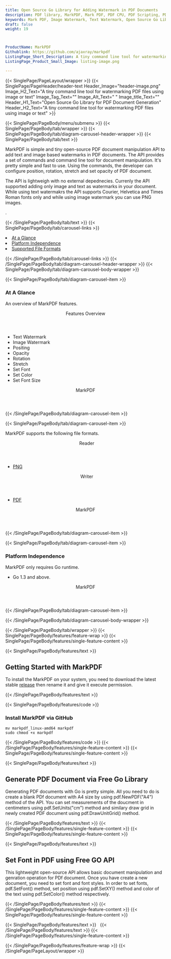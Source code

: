 ```yaml
---
title: Open Source Go Library for Adding Watermark in PDF Documents
description: PDF library, MarkPDF, Mark PDF, PDF CPU, PDF Scripting, PDF Processing,  PDF CPU, Small PDF Library, Lightweight PDF Library,  Open Source PDF Library, Go PDF programming, Go PDF APIs, Go PDF library, create  PDF Documents, insert images to PDF, add list to PDF files, Extract Text from PDF, Split PDF to many, fill a PDF form, Extract data from PDF forms, Print a PDF file, PDF to PNG conversion, convert PDF to JPEG, Digitally sign PDF files
keywords: Mark PDF, Image Watermark, Text Watermark, Open Source Go Library allows Software Developers to create, edit, manage PDF Documents. You can insert layers, images & lists to PDF files via Go API.
draft: false
weight: 19



ProductName: MarkPDF
Githublink: https://github.com/ajaxray/markpdf
ListingPage_Short_Description: A tiny command line tool for watermarking PDF files using image or text.
ListingPage_Product_Small_Image: listing-image.png 

---
```


{{< SinglePage/PageLayout/wrapper >}}
{{< SinglePage/PageHeader/header-text
Header_Image="header-image.png"
Image_H2_Text="A tiny command line tool for watermarking PDF files using image or text"
Image_Tag_Text=""
Image_Alt_Text=" "
Image_title_Text=""
Header_H1_Text="Open Source Go Library for PDF Document Generation"
Header_H2_Text="A tiny command line tool for watermarking PDF files using image or text" >}}

{{< SinglePage/PageBody/menu/submenu >}}
{{< SinglePage/PageBody/tab/wrapper >}}
{{< SinglePage/PageBody/tab/diagram-carousel-header-wrapper >}}
{{< SinglePage/PageBody/tab/text >}}



<p>MarkPDF is simple and tiny open-source PDF document manipulation API to add text and image based watermarks in PDF documents. The API provides a set of commands and command line tool for document manipulation. It's pretty simple and fast to use. Using the commands, the developer can configure position, rotation, stretch and set opacity of PDF document.</p>
<p>The API is lightweigh with no external depednecies. Currenly the API supported adding only image and text as watermarks in your document. While using text watermakrs the API supports Courier, Helvetica and Times Roman fonts only and while using image watermark you can use PNG images.</p>
<p>.</p>

{{< /SinglePage/PageBody/tab/text >}}
{{< SinglePage/PageBody/tab/carousel-links >}}

<li data-target="#diagramcarousel" data-slide-to="0"><a href="#">At a Glance</a></li>
<li data-target="#diagramcarousel" data-slide-to="2"><a href="#">Platform Independence</a></li>
<li data-target="#diagramcarousel" data-slide-to="1"><a class="activetab" href="#">Supported File Formats</a></li>


{{< /SinglePage/PageBody/tab/carousel-links >}}
{{< /SinglePage/PageBody/tab/diagram-carousel-header-wrapper >}}
{{< SinglePage/PageBody/tab/diagram-carousel-body-wrapper >}}

{{< SinglePage/PageBody/tab/diagram-carousel-item >}}
<h3>At A Glance</h3>
<p>An overview of MarkPDF features.</p>
<div class="diagram1 d1-poi">
<div class="d1-row">
<div class="d1-col d1-right"><header>Features Overview</header>
<ul>
<li>Text Watermark</li>
<li>Image Watermark</li>
<li>Positing</li>
<li>Opacity</li>
<li>Rotation</li>
<li>Stretch</li>
<li>Set Font</li>
<li>Set Color</li>
<li>Set Font Size</li>
</ul>
</div>
</div>
<div class="d1-logo" style="border: none;"><header>MarkPDF</header><footer><small></small></footer></div>
<!--/logo--></div>
<!--/diagram1-->
{{< /SinglePage/PageBody/tab/diagram-carousel-item >}}

{{< SinglePage/PageBody/tab/diagram-carousel-item >}}
<p>MarkPDF supports the following file formats.</p>
<div class="diagram1 d2  d1-poi">
<div class="d1-row">
<div class="d1-col d1-left"><header><i class="fa fa-arrows-v "> </i> Reader</header>
<ul>
<li><a href="https://docs.fileformat.com/image/png/">PNG</a></li>
</ul>
</div>
<!--/left-->
<div class="d1-col d1-right"><header><i class="fa  fa-long-arrow-down"> </i> Writer</header>
<ul>
<li><a href="https://docs.fileformat.com/pdf/">PDF</a></li>
</ul>
</div>
<!--/right--></div>
<!--/row-->
<div class="d1-logo" style="border: none;"><header>MarkPDF</header><footer><small></small></footer></div>
<!--/logo--></div>
<!--/diagram2-->
{{< /SinglePage/PageBody/tab/diagram-carousel-item >}}

{{< SinglePage/PageBody/tab/diagram-carousel-item >}}
<h3>Platform Independence</h3>
<p>MarkPDF only requires Go runtime.</p>
<div class="diagram1 d1-poi">
<div class="d1-row">
<div class="d1-col d1-right">
<ul>
<li>Go 1.3 and above.</li>
</ul>
</div>
</div>
<!--/row-->
<div class="d1-logo" style="border: none;"><header>MarkPDF</header><footer><small></small></footer></div>
<!--/logo--></div>
<!--/diagram2 -->
{{< /SinglePage/PageBody/tab/diagram-carousel-item >}}

{{< /SinglePage/PageBody/tab/diagram-carousel-body-wrapper >}}

{{< /SinglePage/PageBody/tab/wrapper >}}
{{< SinglePage/PageBody/features/feature-wrap >}}
{{< SinglePage/PageBody/features/single-feature-content >}}

{{< SinglePage/PageBody/features/text >}}
<h2 class="h2title">Getting Started with MarkPDF</h2>
<p>To install the MarkPDF on your system, you need to download the latest stable <a href="https://github.com/ajaxray/markpdf/releases">release</a> then rename it and give it execute permission. </p>
{{< /SinglePage/PageBody/features/text >}}

{{< SinglePage/PageBody/features/code >}}
<h3>Install MarkPDF via GitHub</h3>
<pre><code class="html">mv markpdf_linux-amd64 markpdf  
sudo chmod +x markpdf<br></code></pre>


{{< /SinglePage/PageBody/features/code >}}
{{< /SinglePage/PageBody/features/single-feature-content >}}
{{< SinglePage/PageBody/features/single-feature-content >}}

{{< SinglePage/PageBody/features/text >}}
<h2 class="h2title">Generate PDF Document via Free Go Library</h2>
<p>Generating PDF documents with Go is pretty simple. All you need to do is create a blank PDf document with A4 size by using pdf.NewPDF("A4") method of the API. You can set measurements of the doucment in centimeters using pdf.SetUnits("cm") method and similary draw grid in newly created PDF document using pdf.DrawUnitGrid() method.</p>

{{< /SinglePage/PageBody/features/text >}}
{{< /SinglePage/PageBody/features/single-feature-content >}}
{{< SinglePage/PageBody/features/single-feature-content >}}

{{< SinglePage/PageBody/features/text >}}
<h2 class="h2title">Set Font in PDF using Free GO API</h2>
<p>This lightweight open-source API allows basic document manipulation and genration operation for PDf document. Once you have create a new document, you need to set font and font styles. In order to set fonts, pdf.SetFont() method, set position using pdf.SetXY() method and color of the text using pdf.SetColor() method respectively.</p>

{{< /SinglePage/PageBody/features/text >}}
{{< /SinglePage/PageBody/features/single-feature-content >}}
{{< SinglePage/PageBody/features/single-feature-content >}}

{{< SinglePage/PageBody/features/text >}}
 
{{< /SinglePage/PageBody/features/text >}}
{{< /SinglePage/PageBody/features/single-feature-content >}}

{{< /SinglePage/PageBody/features/feature-wrap >}}
{{< /SinglePage/PageLayout/wrapper >}}